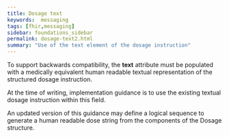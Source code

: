 ```yaml
---
title: Dosage text
keywords:  messaging
tags: [fhir,messaging]
sidebar: foundations_sidebar
permalink: dosage-text2.html
summary: "Use of the text element of the dosage instruction"
---
```




To support backwards compatibility, the **text** attribute must be populated with a medically equivalent human readable textual representation of the structured dosage instruction.

At the time of writing, implementation guidance is to use the existing textual dosage instruction within this field.

An updated version of this guidance may define a logical sequence to generate a human readable dose string from the components of the Dosage structure.


